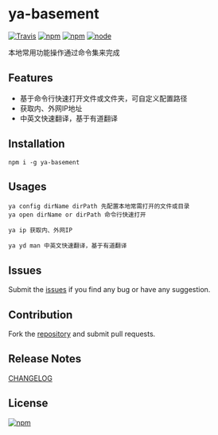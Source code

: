 ya-basement
==========================
[![Travis](https://img.shields.io/travis/ybg555/ya-basement.svg)](https://travis-ci.org/ybg555/ya-basement)
[![npm](https://img.shields.io/npm/dm/ya-basement.svg)](https://www.npmjs.com/package/ya-basement)
[![npm](https://img.shields.io/npm/v/ya-basement.svg)](https://www.npmjs.com/package/ya-basement)
[![node](https://img.shields.io/node/v/ya-basement.svg)](https://www.npmjs.com/package/ya-basement)

本地常用功能操作通过命令集来完成

## Features

* 基于命令行快速打开文件或文件夹，可自定义配置路径
* 获取内、外网IP地址
* 中英文快速翻译，基于有道翻译

## Installation

```shell
npm i -g ya-basement
```        

## Usages

```shell
ya config dirName dirPath 先配置本地常需打开的文件或目录
ya open dirName or dirPath 命令行快速打开

ya ip 获取内、外网IP

ya yd man 中英文快速翻译，基于有道翻译
```

## Issues

Submit the [issues](https://github.com/ybg555/ya-basement/issues) if you find any bug or have any suggestion.

## Contribution

Fork the [repository](https://github.com/ybg555/ya-basement/tree/master) and submit pull requests.
	
## Release Notes

[CHANGELOG](https://github.com/ybg555/ya-basement/blob/master/CHANGELOG.md)
	
## License

[![npm](https://img.shields.io/npm/l/ya-basement.svg)](https://github.com/ybg555/ya-basement/blob/master/LICENSE.md)

